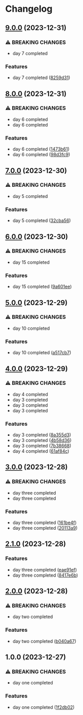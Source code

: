 # Changelog

## [9.0.0](https://github.com/sergiorgiraldo/AdventOfCode2022/compare/v8.0.0...v9.0.0) (2023-12-31)


### ⚠ BREAKING CHANGES

* day 7 completed

### Features

* day 7 completed ([8259d31](https://github.com/sergiorgiraldo/AdventOfCode2022/commit/8259d311c290824a048818b8e94cd92c555e1064))

## [8.0.0](https://github.com/sergiorgiraldo/AdventOfCode2022/compare/v7.0.0...v8.0.0) (2023-12-31)


### ⚠ BREAKING CHANGES

* day 6 completed
* day 6 completed

### Features

* day 6 completed ([1473b61](https://github.com/sergiorgiraldo/AdventOfCode2022/commit/1473b61a7bb6bec723ba8d6b7fe7707463bbee27))
* day 6 completed ([98d3fc9](https://github.com/sergiorgiraldo/AdventOfCode2022/commit/98d3fc9655d67d4f1d6f482412ce6da5395ed53d))

## [7.0.0](https://github.com/sergiorgiraldo/AdventOfCode2022/compare/v6.0.0...v7.0.0) (2023-12-30)


### ⚠ BREAKING CHANGES

* day 5 completed

### Features

* day 5 completed ([32cba56](https://github.com/sergiorgiraldo/AdventOfCode2022/commit/32cba566fcd5379bdbf17374f2a9af4aac8f996a))

## [6.0.0](https://github.com/sergiorgiraldo/AdventOfCode2022/compare/v5.0.0...v6.0.0) (2023-12-30)


### ⚠ BREAKING CHANGES

* day 15 completed

### Features

* day 15 completed ([9a601ee](https://github.com/sergiorgiraldo/AdventOfCode2022/commit/9a601ee68714b292bbe55d1e20e63e29a5c8701f))

## [5.0.0](https://github.com/sergiorgiraldo/AdventOfCode2022/compare/v4.0.0...v5.0.0) (2023-12-29)


### ⚠ BREAKING CHANGES

* day 10 completed

### Features

* day 10 completed ([a517cb7](https://github.com/sergiorgiraldo/AdventOfCode2022/commit/a517cb7946b73b5d3cf927c50ade2ddb793f11bb))

## [4.0.0](https://github.com/sergiorgiraldo/AdventOfCode2022/compare/v3.0.0...v4.0.0) (2023-12-29)


### ⚠ BREAKING CHANGES

* day 4 completed
* day 3 completed
* day 3 completed
* day 3 completed

### Features

* day 3 completed ([8a355d3](https://github.com/sergiorgiraldo/AdventOfCode2022/commit/8a355d3402e9c97be10c31243f3527dc821a9d73))
* day 3 completed ([4b58d36](https://github.com/sergiorgiraldo/AdventOfCode2022/commit/4b58d3658270ff87ae930425c26b8a67c06ab41b))
* day 3 completed ([7b38668](https://github.com/sergiorgiraldo/AdventOfCode2022/commit/7b38668e63713bfb8d35c6245e50e19ba73dc2eb))
* day 4 completed ([61af84c](https://github.com/sergiorgiraldo/AdventOfCode2022/commit/61af84ce8abfedbf1b089f944d0170f6c538afd6))

## [3.0.0](https://github.com/sergiorgiraldo/AdventOfCode2022/compare/v2.1.0...v3.0.0) (2023-12-28)


### ⚠ BREAKING CHANGES

* day three completed
* day three completed

### Features

* day three completed ([161be4f](https://github.com/sergiorgiraldo/AdventOfCode2022/commit/161be4ffa02a5096a5efd5162fd0d0444d1c17fc))
* day three completed ([20113a9](https://github.com/sergiorgiraldo/AdventOfCode2022/commit/20113a9cf220536fb4ceebb20478378f98b9424f))

## [2.1.0](https://github.com/sergiorgiraldo/AdventOfCode2022/compare/v2.0.0...v2.1.0) (2023-12-28)


### Features

* day three completed ([eae91ef](https://github.com/sergiorgiraldo/AdventOfCode2022/commit/eae91efce70e143abacb5de0f41c72f257e36d3a))
* day three completed ([8417e6b](https://github.com/sergiorgiraldo/AdventOfCode2022/commit/8417e6bbb6ee7ba9a8c5d3a2e9d8ca8aa3ce31d9))

## [2.0.0](https://github.com/sergiorgiraldo/AdventOfCode2022/compare/v1.0.0...v2.0.0) (2023-12-28)


### ⚠ BREAKING CHANGES

* day two completed

### Features

* day two completed ([b040a67](https://github.com/sergiorgiraldo/AdventOfCode2022/commit/b040a677fc4652f7366f509aa93de47f400cd98e))

## 1.0.0 (2023-12-27)


### ⚠ BREAKING CHANGES

* day one completed

### Features

* day one completed ([1f2db02](https://github.com/sergiorgiraldo/AdventOfCode2022/commit/1f2db0290e306b984edfa1f87f9de83cdc5dbe43))
